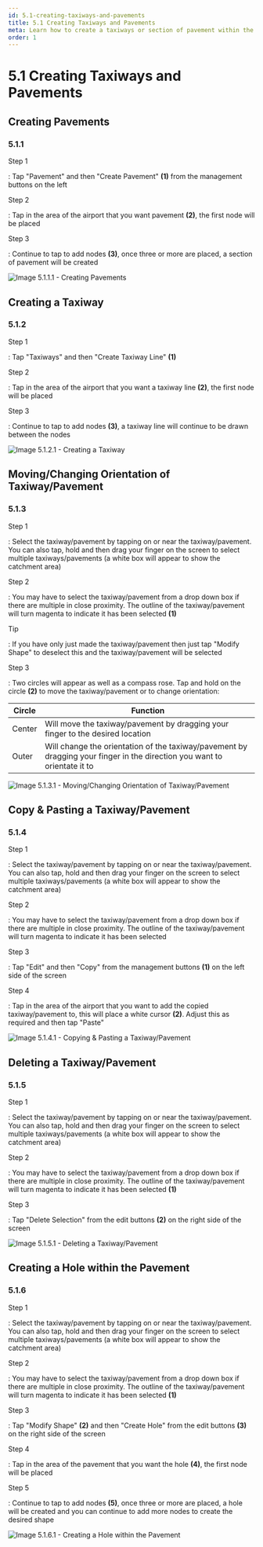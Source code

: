 ```yaml
---
id: 5.1-creating-taxiways-and-pavements
title: 5.1 Creating Taxiways and Pavements
meta: Learn how to create a taxiways or section of pavement within the Scenery Editor of Infinite Flight.
order: 1
---
```




# 5.1 Creating Taxiways and Pavements



## Creating Pavements

### 5.1.1

Step 1

: Tap "Pavement" and then "Create Pavement" **(1)** from the management buttons on the left



Step 2

: Tap in the area of the airport that you want pavement **(2)**, the first node will be placed



Step 3

: Continue to tap to add nodes **(3)**, once three or more are placed, a section of pavement will be created



![Image 5.1.1.1 - Creating Pavements](_images/manual/frames/5.1.1.1.png)



## Creating a Taxiway

### 5.1.2

Step 1

: Tap "Taxiways" and then "Create Taxiway Line" **(1)**



Step 2

: Tap in the area of the airport that you want a taxiway line **(2)**, the first node will be placed



Step 3

: Continue to tap to add nodes **(3)**, a taxiway line will continue to be drawn between the nodes



![Image 5.1.2.1 - Creating a Taxiway](_images/manual/frames/5.1.2.1.png)



## Moving/Changing Orientation of Taxiway/Pavement

### 5.1.3

Step 1

: Select the taxiway/pavement by tapping on or near the taxiway/pavement. You can also tap, hold and then drag your finger on the screen to select multiple taxiways/pavements (a white box will appear to show the catchment area)



Step 2

: You may have to select the taxiway/pavement from a drop down box if there are multiple in close proximity. The outline of the taxiway/pavement will turn magenta to indicate it has been selected **(1)**



Tip

: If you have only just made the taxiway/pavement then just tap "Modify Shape" to deselect this and the taxiway/pavement will be selected



Step 3

: Two circles will appear as well as a compass rose. Tap and hold on the circle **(2)** to move the taxiway/pavement or to change orientation:



| Circle | Function                                                     |
| ------ | ------------------------------------------------------------ |
| Center | Will move the taxiway/pavement by dragging your finger to the desired location |
| Outer  | Will change the orientation of the taxiway/pavement by dragging your finger in the direction you want to orientate it to |



![Image 5.1.3.1 - Moving/Changing Orientation of Taxiway/Pavement](_images/manual/frames/5.1.3.1.png)



## Copy & Pasting a Taxiway/Pavement

### 5.1.4

Step 1

: Select the taxiway/pavement by tapping on or near the taxiway/pavement. You can also tap, hold and then drag your finger on the screen to select multiple taxiways/pavements (a white box will appear to show the catchment area)



Step 2

: You may have to select the taxiway/pavement from a drop down box if there are multiple in close proximity. The outline of the taxiway/pavement will turn magenta to indicate it has been selected 



Step 3

: Tap "Edit" and then "Copy" from the management buttons **(1)** on the left side of the screen 



Step 4

: Tap in the area of the airport that you want to add the copied taxiway/pavement to, this will place a white cursor **(2)**. Adjust this as required and then tap "Paste"



![Image 5.1.4.1 - Copying & Pasting a Taxiway/Pavement](_images/manual/frames/5.1.4.1.png)



## Deleting a Taxiway/Pavement

### 5.1.5

Step 1

: Select the taxiway/pavement by tapping on or near the taxiway/pavement. You can also tap, hold and then drag your finger on the screen to select multiple taxiways/pavements (a white box will appear to show the catchment area)



Step 2

: You may have to select the taxiway/pavement from a drop down box if there are multiple in close proximity. The outline of the taxiway/pavement will turn magenta to indicate it has been selected **(1)**



Step 3

: Tap "Delete Selection" from the edit buttons **(2)** on the right side of the screen 



![Image 5.1.5.1 - Deleting a Taxiway/Pavement](_images/manual/frames/5.1.5.1.png)



## Creating a Hole within the Pavement

### 5.1.6

Step 1

: Select the taxiway/pavement by tapping on or near the taxiway/pavement. You can also tap, hold and then drag your finger on the screen to select multiple taxiways/pavements (a white box will appear to show the catchment area)



Step 2

: You may have to select the taxiway/pavement from a drop down box if there are multiple in close proximity. The outline of the taxiway/pavement will turn magenta to indicate it has been selected **(1)**



Step 3

: Tap "Modify Shape" **(2)** and then "Create Hole" from the edit buttons **(3)** on the right side of the screen 



Step 4

: Tap in the area of the pavement that you want the hole **(4)**, the first node will be placed



Step 5

: Continue to tap to add nodes **(5)**, once three or more are placed, a hole will be created and you can continue to add more nodes to create the desired shape



![Image 5.1.6.1 - Creating a Hole within the Pavement](_images/manual/frames/5.1.6.1.png)

